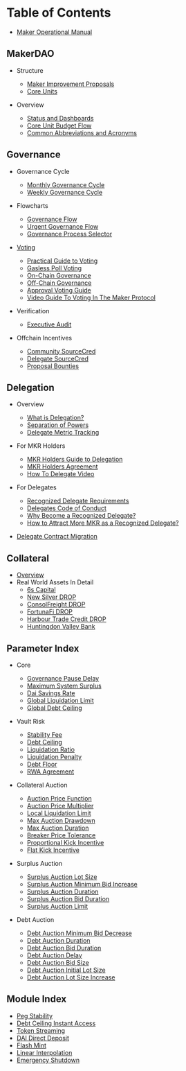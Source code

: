 # Table of Contents

* [Maker Operational Manual](README.md)

## MakerDAO
* Structure
  * [Maker Improvement Proposals](governance/mips.md)
  * [Core Units](core-units/core-units.md)

* Overview
  * [Status and Dashboards](protocol-status/protocol-and-dao-status.md)
  * [Core Unit Budget Flow](core-units/core-unit-budget-flow.md)
  * [Common Abbreviations and Acronyms](protocol-status/acronyms.md)


## Governance
* Governance Cycle
  * [Monthly Governance Cycle](governance/monthly-governance-cycle.md)
  * [Weekly Governance Cycle](governance/weekly-governance-cycle.md)

* Flowcharts
  * [Governance Flow](governance/governance-flow.md)
  * [Urgent Governance Flow](governance/urgent-governance-flow.md)
  * [Governance Process Selector](governance/governance-process-selection-flow.md)

* [Voting](governance/voting-in-makerdao.md)
  * [Practical Guide to Voting](governance/practical-guide-voting.md)
  * [Gasless Poll Voting](governance/gasless-poll-voting.md)
  * [On-Chain Governance](governance/on-chain-governance.md)
  * [Off-Chain Governance](governance/off-chain-governance.md)
  * [Approval Voting Guide](governance/approval-voting-guide.md)
  * [Video Guide To Voting In The Maker Protocol](governance/how-to-vote.md)

* Verification
  * [Executive Audit](governance/executive-audit.md)

* Offchain Incentives
  * [Community SourceCred](governance/sourcecred.md)
  * [Delegate SourceCred](governance/delegate-sourcecred.md)
  * [Proposal Bounties](governance/proposal-bounties.md)
  
## Delegation
  
* Overview

  * [What is Delegation?](delegation/what-is-delegation.md)
  * [Separation of Powers](delegation/separation-of-powers.md)
  * [Delegate Metric Tracking](delegation/delegate-metric-tracking.md)
* For MKR Holders
  * [MKR Holders Guide to Delegation](delegation/mkr-holder-guide.md)
  * [MKR Holders Agreement](delegation/mkr-holder-agreement.md)
  * [How To Delegate Video](delegation/mkr-holder-how-to-delegate.md)
* For Delegates  
  * [Recognized Delegate Requirements](delegation/recognized-delegate-requirements.md)
  * [Delegates Code of Conduct](delegation/delegates-code.md)
  * [Why Become a Recognized Delegate?](delegation/why-to-become-a-recognized-delegate.md)
  * [How to Attract More MKR as a Recognized Delegate?](delegation/delegate-attract-more-mkr.md)
* [Delegate Contract Migration](delegation/delegate-expiration.md)
  
## Collateral
* [Overview](collateral/collateral-overview.md)
* Real World Assets In Detail
  * [6s Capital](collateral/6s.md)
  * [New Silver DROP](collateral/new-silver.md)
  * [ConsolFreight DROP](collateral/consolfreight.md)
  * [FortunaFi DROP](collateral/fortunafi.md)
  * [Harbour Trade Credit DROP](collateral/harbour-trade.md)
  * [Huntingdon Valley Bank](collateral/hvbank.md)
  
## Parameter Index

* Core
  * [Governance Pause Delay](parameter-index/core/param-gsm-pause-delay.md)
  * [Maximum System Surplus](parameter-index/core/param-system-surplus-buffer.md)
  * [Dai Savings Rate](parameter-index/core/param-dai-savings-rate.md)
  * [Global Liquidation Limit](parameter-index/core/param-global-liquidation-limit.md)
  * [Global Debt Ceiling](parameter-index/core/param-global-debt-ceiling.md)

* Vault Risk
  * [Stability Fee](parameter-index/vault-risk/param-stability-fee.md)
  * [Debt Ceiling](parameter-index/vault-risk/param-debt-ceiling.md)
  * [Liquidation Ratio](parameter-index/vault-risk/param-liquidation-ratio.md)
  * [Liquidation Penalty](parameter-index/vault-risk/param-liquidation-penalty.md)
  * [Debt Floor](parameter-index/vault-risk/param-debt-floor.md)
  * [RWA Agreement](parameter-index/vault-risk/param-rwa-agreement.md)

* Collateral Auction
  * [Auction Price Function](parameter-index/collateral-auction/param-auction-price-function.md)
  * [Auction Price Multiplier](parameter-index/collateral-auction/param-auction-price-multiplier.md)
  * [Local Liquidation Limit](parameter-index/collateral-auction/param-local-liquidation-limit.md)
  * [Max Auction Drawdown](parameter-index/collateral-auction/param-max-auction-drawdown.md)
  * [Max Auction Duration](parameter-index/collateral-auction/param-max-auction-duration.md)
  * [Breaker Price Tolerance](parameter-index/collateral-auction/param-breaker-price-tolerance.md)
  * [Proportional Kick Incentive](parameter-index/collateral-auction/param-proportional-kick-incentive.md)
  * [Flat Kick Incentive](parameter-index/collateral-auction/param-flat-kick-incentive.md)

* Surplus Auction
  * [Surplus Auction Lot Size](parameter-index/surplus-auction/param-surplus-lot-size.md)
  * [Surplus Auction Minimum Bid Increase](parameter-index/surplus-auction/param-min-bid-increase-flap.md)
  * [Surplus Auction Duration](parameter-index/surplus-auction/param-auction-duration-flap.md)
  * [Surplus Auction Bid Duration](parameter-index/surplus-auction/param-bid-duration-flap.md)
  * [Surplus Auction Limit](parameter-index/surplus-auction/param-surplus-auction-limit.md)

* Debt Auction
  * [Debt Auction Minimum Bid Decrease](parameter-index/debt-auction/param-min-bid-decrease-flop.md)
  * [Debt Auction Duration](parameter-index/debt-auction/param-auction-duration-flop.md)
  * [Debt Auction Bid Duration](parameter-index/debt-auction/param-bid-duration-flop.md)
  * [Debt Auction Delay](parameter-index/debt-auction/param-debt-auction-delay.md)
  * [Debt Auction Bid Size](parameter-index/debt-auction/param-bid-size.md)
  * [Debt Auction Initial Lot Size](parameter-index/debt-auction/param-initial-lot-size.md)
  * [Debt Auction Lot Size Increase](parameter-index/debt-auction/param-lot-size-increase.md)


## Module Index
* [Peg Stability](module-index/module-psm.md)
* [Debt Ceiling Instant Access](module-index/module-dciam.md)
* [Token Streaming](module-index/module-token-streaming.md)
* [DAI Direct Deposit](module-index/module-dai-direct-deposit.md)
* [Flash Mint](module-index/module-flash-mint-module.md)
* [Linear Interpolation](module-index/module-lerp.md)
* [Emergency Shutdown](module-index/module-emergency-shutdown.md)
